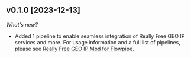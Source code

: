 ## v0.1.0 [2023-12-13]

_What's new?_

- Added 1 pipeline to enable seamless integration of Really Free GEO IP services and more. For usage information and a full list of pipelines, please see [Really Free GEO IP Mod for Flowpipe](https://hub.flowpipe.io/mods/turbot/reallyfreegeoip).
